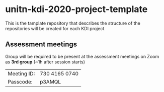# unitn-kdi-2020-project-template
This is the tamplate repository that describes the structure of the repositories will be created for each KDI project

## Assessment meetings
Group will be required to be present at the assessment meetings on Zoom as **3rd group** (~1h after session starts)

| | | 
|------------|---------------|
 Meeting ID: | 730 4165 0740
 Passcode:   | p3AMQL       
